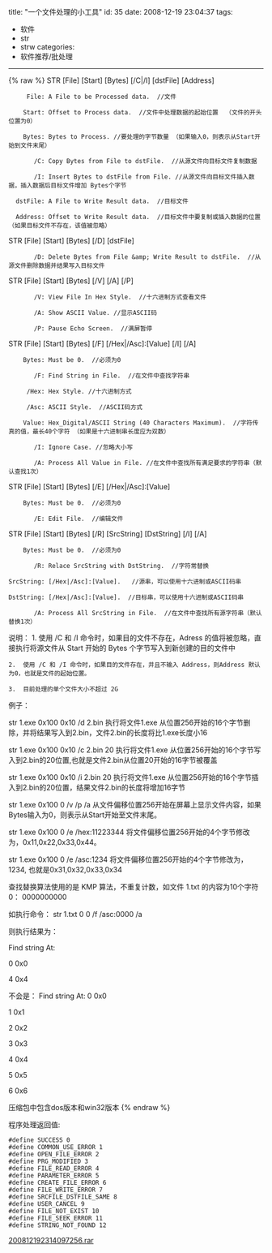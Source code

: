 title: "一个文件处理的小工具"
id: 35
date: 2008-12-19 23:04:37
tags: 
- 软件
- str
- strw
categories: 
- 软件推荐/批处理
---
{% raw %}
STR [File] [Start] [Bytes] [/C|/I] [dstFile] [Address]

         File: A File to be Processed data.  //文件

        Start: Offset to Process data.  //文件中处理数据的起始位置  （文件的开头位置为0）

        Bytes: Bytes to Process. //要处理的字节数量 （如果输入0，则表示从Start开始到文件末尾）

           /C: Copy Bytes from File to dstFile.  //从源文件向目标文件复制数据

           /I: Insert Bytes to dstFile from File. //从源文件向目标文件插入数据，插入数据后目标文件增加 Bytes个字节

      dstFile: A File to Write Result data.  //目标文件

      Address: Offset to Write Result data.  //目标文件中要复制或插入数据的位置 （如果目标文件不存在，该值被忽略）

STR [File] [Start] [Bytes] [/D] [dstFile]

           /D: Delete Bytes from File &amp; Write Result to dstFile.  //从源文件删除数据并结果写入目标文件

STR [File] [Start] [Bytes] [/V] [/A] [/P]

           /V: View File In Hex Style.  //十六进制方式查看文件

           /A: Show ASCII Value. //显示ASCII码

           /P: Pause Echo Screen.  //满屏暂停

STR [File] [Start] [Bytes] [/F] [/Hex|/Asc]:[Value] [/I] [/A]

        Bytes: Must be 0.  //必须为0

           /F: Find String in File.  //在文件中查找字符串

         /Hex: Hex Style. //十六进制方式

         /Asc: ASCII Style.  //ASCII码方式

        Value: Hex_Digital/ASCII String (40 Characters Maximum).  //字符传真的值，最长40个字符 （如果是十六进制串长度应为双数）

           /I: Ignore Case. //忽略大小写 

           /A: Process All Value in File. //在文件中查找所有满足要求的字符串（默认查找1次）


STR [File] [Start] [Bytes] [/E] [/Hex|/Asc]:[Value]

        Bytes: Must be 0.  //必须为0

           /E: Edit File.  //编辑文件

STR [File] [Start] [Bytes] [/R] [SrcString] [DstString] [/I] [/A]

        Bytes: Must be 0.  //必须为0

           /R: Relace SrcString with DstString.  //字符常替换

    SrcString: [/Hex|/Asc]:[Value].   //源串，可以使用十六进制或ASCII码串

    DstString: [/Hex|/Asc]:[Value].  //目标串，可以使用十六进制或ASCII码串

           /A: Process All SrcString in File.  //在文件中查找所有源字符串（默认替换1次）

说明：
    1.  使用 /C 和 /I 命令时，如果目的文件不存在，Adress 的值将被忽略，直接执行将源文件从 Start 开始的 Bytes 个字节写入到新创建的目的文件中

    2.  使用 /C 和 /I 命令时，如果目的文件存在，并且不输入 Address，则Address 默认为0，也就是文件的起始位置。

    3.  目前处理的单个文件大小不超过 2G

例子：

str  1.exe 0x100  0x10 /d 2.bin  执行将文件1.exe 从位置256开始的16个字节删除，并将结果写入到2.bin，文件2.bin的长度将比1.exe长度小16

str  1.exe 0x100  0x10 /c 2.bin 20  执行将文件1.exe 从位置256开始的16个字节写入到2.bin的20位置,也就是文件2.bin从位置20开始的16字节被覆盖

str  1.exe 0x100  0x10 /i 2.bin 20  执行将文件1.exe 从位置256开始的16个字节插入到2.bin的20位置，结果文件2.bin的长度将增加16字节

str  1.exe 0x100  0 /v /p /a  从文件偏移位置256开始在屏幕上显示文件内容，如果Bytes输入为0，则表示从Start开始至文件末尾。

str  1.exe 0x100  0 /e /hex:11223344  将文件偏移位置256开始的4个字节修改为，0x11,0x22,0x33,0x44。

str  1.exe 0x100  0 /e /asc:1234  将文件偏移位置256开始的4个字节修改为，1234, 也就是0x31,0x32,0x33,0x34

查找替换算法使用的是 KMP 算法，不重复计数，如文件 1.txt 的内容为10个字符0：
0000000000

如执行命令： str 1.txt 0 0 /f /asc:0000 /a

则执行结果为：

   Find string At:
   
   0  0x0
   
   4  0x4

不会是：
   Find string At:
   0  0x0

   1  0x1

   2  0x2

   3  0x3

   4  0x4

   5  0x5

   6  0x6

压缩包中包含dos版本和win32版本
 {% endraw %}

程序处理返回值:
```
#define SUCCESS 0
#define COMMON_USE_ERROR 1
#define OPEN_FILE_ERROR 2
#define PRG_MODIFIED 3
#define FILE_READ_ERROR 4
#define PARAMETER_ERROR 5
#define CREATE_FILE_ERROR 6
#define FILE_WRITE_ERROR 7
#define SRCFILE_DSTFILE_SAME 8
#define USER_CANCEL 9
#define FILE_NOT_EXIST 10
#define FILE_SEEK_ERROR 11
#define STRING_NOT_FOUND 12 
```

[200812192314097256.rar]([CDN_URL]:/upload/2008/12/200812192314097256.rar)
